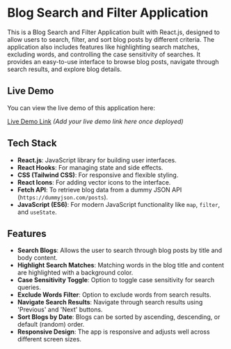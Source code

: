 # Blog Search and Filter Application

This is a Blog Search and Filter Application built with React.js, designed to allow users to search, filter, and sort blog posts by different criteria. The application also includes features like highlighting search matches, excluding words, and controlling the case sensitivity of searches. It provides an easy-to-use interface to browse blog posts, navigate through search results, and explore blog details.

## Live Demo

You can view the live demo of this application here:

[Live Demo Link](#) _(Add your live demo link here once deployed)_



## Tech Stack

- **React.js**: JavaScript library for building user interfaces.
- **React Hooks**: For managing state and side effects.
- **CSS (Tailwind CSS)**: For responsive and flexible styling.
- **React Icons**: For adding vector icons to the interface.
- **Fetch API**: To retrieve blog data from a dummy JSON API (`https://dummyjson.com/posts`).
- **JavaScript (ES6)**: For modern JavaScript functionality like `map`, `filter`, and `useState`.

## Features

- **Search Blogs**: Allows the user to search through blog posts by title and body content.
- **Highlight Search Matches**: Matching words in the blog title and content are highlighted with a background color.
- **Case Sensitivity Toggle**: Option to toggle case sensitivity for search queries.
- **Exclude Words Filter**: Option to exclude words from search results.
- **Navigate Search Results**: Navigate through search results using 'Previous' and 'Next' buttons.
- **Sort Blogs by Date**: Blogs can be sorted by ascending, descending, or default (random) order.
- **Responsive Design**: The app is responsive and adjusts well across different screen sizes.

